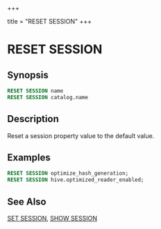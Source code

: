 +++

title = "RESET SESSION"
+++

RESET SESSION
=============

Synopsis
--------

``` sql
RESET SESSION name
RESET SESSION catalog.name
```

Description
-----------

Reset a session property value to the default value.

Examples
--------

``` sql
RESET SESSION optimize_hash_generation;
RESET SESSION hive.optimized_reader_enabled;
```

See Also
--------

[SET SESSION](./set-session.md), [SHOW SESSION](./show-session.md)
